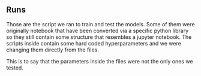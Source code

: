 ## Runs

Those are the script we ran to train and test the models. Some of them were originally notebook that have been converted via a specific python library so they still contain some structure that resembles a jupyter notebook. The scripts inside contain some hard coded hyperparameters and we were changing them directly from the files.

This is to say that the parameters inside the files were not the only ones we tested. 